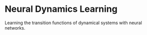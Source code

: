 # Neural Dynamics Learning
Learning the transition functions of dynamical systems with neural networks.
